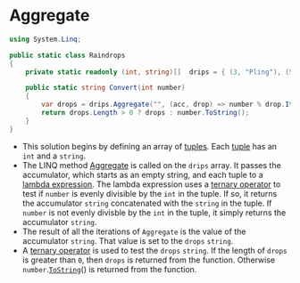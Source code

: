 # Aggregate

```csharp
using System.Linq;

public static class Raindrops
{
    private static readonly (int, string)[]  drips = { (3, "Pling"), (5, "Plang"), (7, "Plong") };

    public static string Convert(int number)
    {
        var drops = drips.Aggregate("", (acc, drop) => number % drop.Item1 == 0 ? acc + drop.Item2 : acc);
        return drops.Length > 0 ? drops : number.ToString();
    }
}
```

- This solution begins by defining an array of [tuples][tuples].
Each [tuple][tuple] has an `int` and a `string`.
- The LINQ method [Aggregate][aggregate] is called on the `drips` array.
It passes the accumulator, which starts as an empty string, and each tuple to a [lambda expression][lambda-expression].
The lambda expression uses a [ternary operator][ternary] to test if `number` is evenly divisible by the `int` in the tuple.
If so, it returns the accumulator `string` concatenated with the `string` in the tuple.
If `number` is not evenly divisble by the `int` in the tuple, it simply returns the accumulator `string`.
- The result of all the iterations of `Aggregate` is the value of the accumulator `string`.
That value is set to the `drops` `string`.
- A [ternary operator][ternary] is used to test the `drops` `string`.
If the length of `drops` is greater than `0`, then `drops` is returned from the function.
Otherwise `number`.[`ToString`][tostring]() is returned from the function.

[tuples]: https://learn.microsoft.com/en-us/dotnet/csharp/language-reference/builtin-types/value-tuples
[tuple]: https://learn.microsoft.com/en-us/dotnet/api/system.tuple-2
[aggregate]: https://learn.microsoft.com/en-us/dotnet/api/system.linq.enumerable.aggregate
[lambda-expression]: https://learn.microsoft.com/en-us/dotnet/csharp/language-reference/operators/lambda-expressions
[ternary]: https://learn.microsoft.com/en-us/dotnet/csharp/language-reference/operators/conditional-operator
[tostring]: https://learn.microsoft.com/en-us/dotnet/api/system.object.tostring
